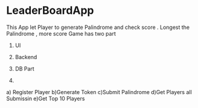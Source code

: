 # LeaderBoardApp
This App let Player to generate Palindrome and check score . Longest the Palindrome , more score 
Game has two part 
1) UI 
2) Backend 
3) DB Part 



1)

a) Register Player 
 b)Generate Token 
 c)Submit Palindrome
 d)Get Players all Submissin
 e)Get Top 10 Players 
 
 
 
 
 


